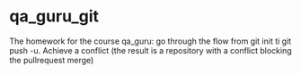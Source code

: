 # qa_guru_git
The homework for the course qa_guru: go through the flow from git init ti git push -u.
Achieve a conflict (the result is a repository with a conflict blocking the pullrequest merge)
